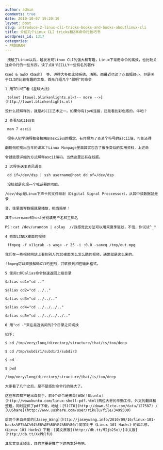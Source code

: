 ```yaml
---
author: admin
comments: true
date: 2010-10-07 19:20:19
layout: post
slug: introduce-2-linux-cli-tricks-books-and-books-aboutlinux-cli
title: 介绍几个Linux CLI tricks和2本命令行技巧书
wordpress_id: 1317
categories:
- PROGRAM
---
```


	 接触了Linux以后，越发发现linux CLI的强大和有趣，Linux下常用命令的高效，也比较关注命令行的一些东西，读了点O'REILLY一些有名的著作

	《sed & awk》 《bash》 等，讲得大多都比较系统，清晰。而最近也读了点篇幅较小，但是关于CLI的比较有趣的文章，首先介绍几个"聪明"的命令

	1 用TELNET看《星球大战》

	 telnet [towel.blinkenlights.nl<!-- more -->](http://towel.blinkenlights.nl)

	没什么好解释的，就是ASCII艺术之一。如果你有ipv6连接，还能看到彩色版的。牛吧？

	2 查看ASCII码表

	 man 7 ascii

	 很多人初学编程都会接触到ascii码的概念，有时候为了查某个符号的ascii值，可能还得

	翻箱倒柜找出当年的课本？Linux Manpage里面其实包含了很多类似的实用资料，上述命

	令就能很详细的方式解释ascii编码，当然这里还有在线版。

	3 远程传送麦克风语音

	 dd if=/dev/dsp | ssh username@host dd of=/dev/dsp

	 没错就是实现一个喊话器的功能。

	/dev/dsp是Linux下声卡的文件映射（Digital Signal Proccessor），从其中读数据就是录

	音，往里面写数据就是播放，相当简单！

	其中username和host分别填用户名和主机名

	PS：cat /dev/urandom | aplay  //我感觉此方法可以用来夏季驱蚊，不信，你试试^_^

	4 抓取LINUX桌面的视频

	 ffmpeg -f x11grab -s wxga -r 25 -i :0.0 -sameq /tmp/out.mpg

	我们在一些视频网站上看到别人的3D桌面怎么怎么酷的视频，通常就是这么来的，

	ffmpeg可以直接解码X11的图形，并转换到相应输出格式。

	5 使用cd和alias命令快速返回上级目录

	$alias cd1="cd .."  

	$alias cd2="cd ../.."  

	$alias cd3="cd ../../.."  

	$alias cd4="cd ../../../.."  

	$alias cd5="cd ../../../../.."

	6 用"cd -"来在最近访问的2个目录之间切换

	如下:  

	$ cd /tmp/very/long/directory/structure/that/is/too/deep  

	$ cd /tmp/subdir1/subdir2/subdir3  

	$ cd -  

	$ pwd  

	/tmp/very/long/directory/structure/that/is/too/deep

	大家看了几个之后，是不是感到命令行的强大了。

	这些东西都不是出自我手，前4个命令是来自[WOW！Ubuntu](http://wowubuntu.com/linux-shell-pdf.html)两位大哥的辛勤工作，外文的翻译和整理，同时提供了pdf下载，地址：[51CTO](http://down.51cto.com/data/127587) / [UUShare](http://www.uushare.com/user/rikulu/file/3499500)

	后两个来自亲爱的[Jasey_Wang](http://jaseywang.info/2010/09/16/linux-101-hacks%E7%AC%94%E8%AE%B0%E4%B8%80/)同学对于《Linux 101 Hacks》的读后感，《Linux 101 Hacks》下载：[英文原版](http://db.tt/MIjb25x)/[中文版](http://db.tt/XxPblfU)

	其实文章比较水，目的主要是推广下这两本好书吧。

